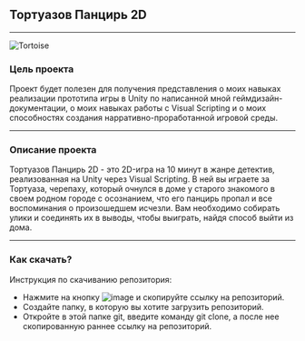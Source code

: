 ## Тортуазов Панцирь 2D
---
![Tortoise](https://sun9-59.userapi.com/s/v1/if2/MmaaIKcMRmXAsCtsMb7tCeilygrY9F2PmQ7ftNRnqYN5xGx0v6SJcA4uDuUN1Fj56LfI7lGHhAv6rTbcpzKRzvDQ.jpg?quality=95&as=32x11,48x16,72x25,108x37,160x55,240x82,360x123,480x164,540x185,640x219,720x247,1080x370,1280x438,1288x441&from=bu&cs=1288x0)

### Цель проекта
Проект будет полезен для получения представления о моих навыках реализации прототипа игры в Unity по написанной мной геймдизайн-документации, о моих навыках работы с Visual Scripting и о моих способностях создания нарративно-проработанной игровой среды. 

---

### Описание проекта
Тортуазов Панцирь 2D - это 2D-игра на 10 минут в жанре детектив, реализованная на Unity через Visual Scripting. В ней вы играете за Тортуаза,
черепаху, который очнулся в доме у старого знакомого в своем родном городе с осознанием, что его панцирь пропал и все воспоминания о произошедшем исчезли. 
Вам необходимо собирать улики и соединять их в выводы, чтобы выиграть, найдя способ выйти из дома. 

---
### Как скачать?
Инструкция по скачиванию репозитория:
-  Нажмите на кнопку ![image](https://sun9-52.userapi.com/s/v1/if2/IZU9CGRxp03JcVgsgluEH5BiQe2_Rm5B6uAD29yJ79nftlrixsmSi7F02ph2opKUY7dkJAZd6n5banvVhXsvtAEK.jpg?quality=95&as=32x10,48x16,72x24,108x35,113x37&from=bu&cs=113x0) и скопируйте ссылку на репозиторий.
-  Создайте папку, в которую вы хотите загрузить репозиторий.
-  Откройте в этой папке git, введите команду git clone, а после нее скопированную раннее ссылку на репозиторий.
